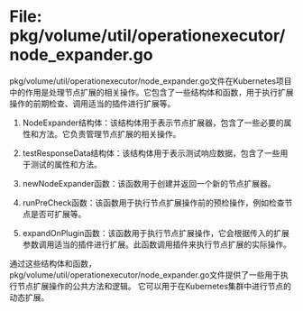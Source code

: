 # File: pkg/volume/util/operationexecutor/node_expander.go

pkg/volume/util/operationexecutor/node_expander.go文件在Kubernetes项目中的作用是处理节点扩展的相关操作。它包含了一些结构体和函数，用于执行扩展操作的前期检查、调用适当的插件进行扩展等。

1. NodeExpander结构体：该结构体用于表示节点扩展器，包含了一些必要的属性和方法。它负责管理节点扩展的相关操作。

2. testResponseData结构体：该结构体用于表示测试响应数据，包含了一些用于测试的属性和方法。

3. newNodeExpander函数：该函数用于创建并返回一个新的节点扩展器。

4. runPreCheck函数：该函数用于执行节点扩展操作前的预检操作，例如检查节点是否可扩展等。

5. expandOnPlugin函数：该函数用于执行节点扩展操作，它会根据传入的扩展参数调用适当的插件进行扩展。此函数调用插件来执行节点扩展的实际操作。

通过这些结构体和函数，pkg/volume/util/operationexecutor/node_expander.go文件提供了一些用于执行节点扩展操作的公共方法和逻辑。 它可以用于在Kubernetes集群中进行节点的动态扩展。

